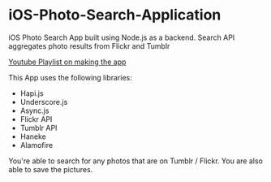# iOS-Photo-Search-Application
iOS Photo Search App built using Node.js as a backend. Search API aggregates photo results from Flickr and Tumblr

[Youtube Playlist on making the app](https://www.youtube.com/playlist?list=PLdBkQ9pwDIyGtOOPX0Had9s0sRZP0vWft)

This App uses the following libraries: 

- Hapi.js
- Underscore.js
- Async.js
- Flickr API
- Tumblr API
- Haneke
- Alamofire

You're able to search for any photos that are on Tumblr / Flickr. You are also able to save the pictures. 
